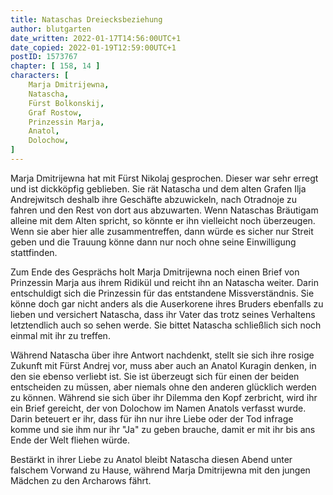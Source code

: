 ```yaml
---
title: Nataschas Dreiecksbeziehung
author: blutgarten
date_written: 2022-01-17T14:56:00UTC+1
date_copied: 2022-01-19T12:59:00UTC+1
postID: 1573767
chapter: [ 158, 14 ]
characters: [ 
    Marja Dmitrijewna, 
    Natascha,
    Fürst Bolkonskij,
    Graf Rostow,
    Prinzessin Marja,
    Anatol,
    Dolochow,
]
---
```

Marja Dmitrijewna hat mit Fürst Nikolaj gesprochen. Dieser war sehr erregt und ist dickköpfig geblieben. Sie rät Natascha und dem alten Grafen Ilja Andrejwitsch deshalb ihre Geschäfte abzuwickeln, nach Otradnoje zu fahren und den Rest von dort aus abzuwarten. Wenn Nataschas Bräutigam alleine mit dem Alten spricht, so könnte er ihn vielleicht noch überzeugen. Wenn sie aber hier alle zusammentreffen, dann würde es sicher nur Streit geben und die Trauung könne dann nur noch ohne seine Einwilligung stattfinden.

Zum Ende des Gesprächs holt Marja Dmitrijewna noch einen Brief von Prinzessin Marja aus ihrem <span  title="(gehäkelte) Handtasche, Handarbeitsbeutel">Ridikül</span> und reicht ihn an Natascha weiter. Darin entschuldigt sich die Prinzessin für das entstandene Missverständnis. Sie könne doch gar nicht anders als die Auserkorene ihres Bruders ebenfalls zu lieben und versichert Natascha, dass ihr Vater das trotz seines Verhaltens letztendlich auch so sehen werde. Sie bittet Natascha schließlich sich noch einmal mit ihr zu treffen.

Während Natascha über ihre Antwort nachdenkt, stellt sie sich ihre rosige Zukunft mit Fürst Andrej vor, muss aber auch an Anatol Kuragin denken, in den sie ebenso verliebt ist. Sie ist überzeugt sich für einen der beiden entscheiden zu müssen, aber niemals ohne den anderen glücklich werden zu können. Während sie sich über ihr Dilemma den Kopf zerbricht, wird ihr ein Brief gereicht, der von Dolochow im Namen Anatols verfasst wurde. Darin beteuert er ihr, dass für ihn nur ihre Liebe oder der Tod infrage komme und sie ihm nur ihr "Ja" zu geben brauche, damit er mit ihr bis ans Ende der Welt fliehen würde.

Bestärkt in ihrer Liebe zu Anatol bleibt Natascha diesen Abend unter falschem Vorwand zu Hause, während Marja Dmitrijewna mit den jungen Mädchen zu den Archarows fährt. 